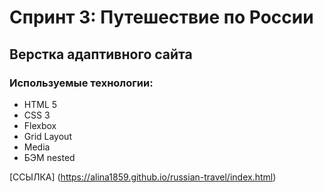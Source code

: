 # Спринт 3: Путешествие по России

## Верстка адаптивного сайта

### Используемые технологии:
* HTML 5
* CSS 3
* Flexbox
* Grid Layout
* Media
* БЭМ nested

[ССЫЛКА] (https://alina1859.github.io/russian-travel/index.html)

